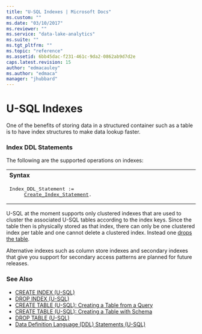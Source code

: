 ```yaml
---
title: "U-SQL Indexes | Microsoft Docs"
ms.custom: ""
ms.date: "03/10/2017"
ms.reviewer: ""
ms.service: "data-lake-analytics"
ms.suite: ""
ms.tgt_pltfrm: ""
ms.topic: "reference"
ms.assetid: 6bb45dac-f231-461c-9da2-0862ab9d7d2e
caps.latest.revision: 15
author: "edmacauley"
ms.author: "edmaca"
manager: "jhubbard"
---
```

# U-SQL Indexes
One of the benefits of storing data in a structured container such as a table is to have index structures to make data lookup faster.  
  
### Index DDL Statements    
The following are the supported operations on indexes:  
  
<table><th align="left">Syntax</th><tr><td><pre>
Index_DDL_Statement :=                                                                                   
     <a href="create-index-u-sql.md">Create_Index_Statement</a>.
</pre></td></tr></table>
  
U-SQL at the moment supports only clustered indexes that are used to cluster the associated U-SQL tables according to the index keys. Since the table then is physically stored as that index, there can only be one clustered index per table and one cannot delete a clustered index. Instead one [drops the table](drop-table-u-sql.md).  
  
Alternative indexes such as column store indexes and secondary indexes that give you support for secondary access patterns are planned for future releases.  

### See Also
* [CREATE INDEX (U-SQL)](create-index-u-sql.md)  
* [DROP INDEX (U-SQL)](drop-index-u-sql.md)  
* [CREATE TABLE (U-SQL): Creating a Table from a Query](create-table-u-sql-creating-a-table-from-a-query.md)  
* [CREATE TABLE (U-SQL): Creating a Table with Schema](create-table-u-sql-creating-a-table-with-schema.md)  
* [DROP TABLE (U-SQL)](drop-table-u-sql.md) 
* [Data Definition Language (DDL) Statements (U-SQL)](data-definition-language-ddl-statements-u-sql.md)


